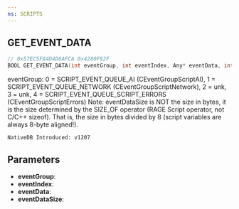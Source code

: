 ```yaml
---
ns: SCRIPTS
---
```

## GET_EVENT_DATA

```c
// 0x57EC5FA4D4D6AFCA 0x4280F92F
BOOL GET_EVENT_DATA(int eventGroup, int eventIndex, Any* eventData, int eventDataSize);
```

eventGroup: 0 = SCRIPT_EVENT_QUEUE_AI (CEventGroupScriptAI), 1 = SCRIPT_EVENT_QUEUE_NETWORK (CEventGroupScriptNetwork), 2 = unk, 3 = unk, 4 = SCRIPT_EVENT_QUEUE_SCRIPT_ERRORS (CEventGroupScriptErrors)
Note: eventDataSize is NOT the size in bytes, it is the size determined by the SIZE_OF operator (RAGE Script operator, not C/C++ sizeof). That is, the size in bytes divided by 8 (script variables are always 8-byte aligned!).

```
NativeDB Introduced: v1207
```

## Parameters
* **eventGroup**:
* **eventIndex**:
* **eventData**:
* **eventDataSize**:
